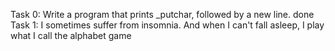 Task 0: Write a program that prints _putchar, followed by a new line. done
Task 1: I sometimes suffer from insomnia. And when I can't fall asleep, I play what I call the alphabet game
